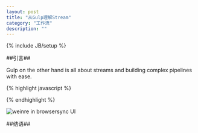 ```yaml
---
layout: post
title: "从Gulp理解Stream"
category: "工作流"
description: ""
---
```

{% include JB/setup %}

##引言##

Gulp on the other hand is all about streams and building complex pipelines with ease. 


{% highlight javascript %}

{% endhighlight %}

![weinre in browsersync UI][img_browsersync_remote_debug]


##结语##



[img_browsersync_remote_debug]: {{POSTS_IMG_PATH}}/201503/browsersync_remote_debug.png "weinre in browsersync UI"

[Lightning-Fast Sass Reloading in Rails]: https://mattbrictson.com/lightning-fast-sass-reloading-in-rails "Lightning-Fast Sass Reloading in Rails | mattbrictson.com"